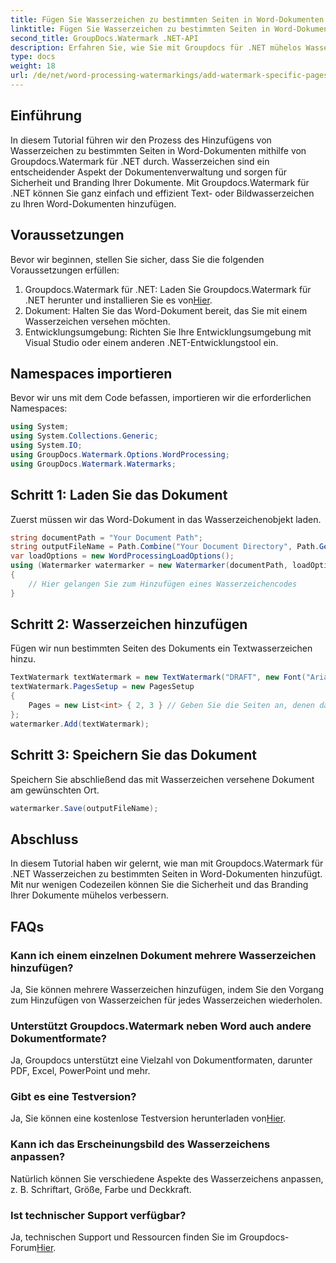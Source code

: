 ```yaml
---
title: Fügen Sie Wasserzeichen zu bestimmten Seiten in Word-Dokumenten hinzu
linktitle: Fügen Sie Wasserzeichen zu bestimmten Seiten in Word-Dokumenten hinzu
second_title: GroupDocs.Watermark .NET-API
description: Erfahren Sie, wie Sie mit Groupdocs für .NET mühelos Wasserzeichen zu bestimmten Seiten in Word-Dokumenten hinzufügen. Verbessern Sie die Dokumentensicherheit und das Branding.
type: docs
weight: 18
url: /de/net/word-processing-watermarkings/add-watermark-specific-pages-word-docs/
---
```

## Einführung
In diesem Tutorial führen wir den Prozess des Hinzufügens von Wasserzeichen zu bestimmten Seiten in Word-Dokumenten mithilfe von Groupdocs.Watermark für .NET durch. Wasserzeichen sind ein entscheidender Aspekt der Dokumentenverwaltung und sorgen für Sicherheit und Branding Ihrer Dokumente. Mit Groupdocs.Watermark für .NET können Sie ganz einfach und effizient Text- oder Bildwasserzeichen zu Ihren Word-Dokumenten hinzufügen.
## Voraussetzungen
Bevor wir beginnen, stellen Sie sicher, dass Sie die folgenden Voraussetzungen erfüllen:
1.  Groupdocs.Watermark für .NET: Laden Sie Groupdocs.Watermark für .NET herunter und installieren Sie es von[Hier](https://releases.groupdocs.com/Watermark/net/).
2. Dokument: Halten Sie das Word-Dokument bereit, das Sie mit einem Wasserzeichen versehen möchten.
3. Entwicklungsumgebung: Richten Sie Ihre Entwicklungsumgebung mit Visual Studio oder einem anderen .NET-Entwicklungstool ein.

## Namespaces importieren
Bevor wir uns mit dem Code befassen, importieren wir die erforderlichen Namespaces:
```csharp
using System;
using System.Collections.Generic;
using System.IO;
using GroupDocs.Watermark.Options.WordProcessing;
using GroupDocs.Watermark.Watermarks;
```
## Schritt 1: Laden Sie das Dokument
Zuerst müssen wir das Word-Dokument in das Wasserzeichenobjekt laden.
```csharp
string documentPath = "Your Document Path";
string outputFileName = Path.Combine("Your Document Directory", Path.GetFileName(documentPath));
var loadOptions = new WordProcessingLoadOptions();
using (Watermarker watermarker = new Watermarker(documentPath, loadOptions))
{
    // Hier gelangen Sie zum Hinzufügen eines Wasserzeichencodes
}
```
## Schritt 2: Wasserzeichen hinzufügen
Fügen wir nun bestimmten Seiten des Dokuments ein Textwasserzeichen hinzu.
```csharp
TextWatermark textWatermark = new TextWatermark("DRAFT", new Font("Arial", 42));
textWatermark.PagesSetup = new PagesSetup
{
    Pages = new List<int> { 2, 3 } // Geben Sie die Seiten an, denen das Wasserzeichen hinzugefügt werden soll
};
watermarker.Add(textWatermark);
```
## Schritt 3: Speichern Sie das Dokument
Speichern Sie abschließend das mit Wasserzeichen versehene Dokument am gewünschten Ort.
```csharp
watermarker.Save(outputFileName);
```

## Abschluss
In diesem Tutorial haben wir gelernt, wie man mit Groupdocs.Watermark für .NET Wasserzeichen zu bestimmten Seiten in Word-Dokumenten hinzufügt. Mit nur wenigen Codezeilen können Sie die Sicherheit und das Branding Ihrer Dokumente mühelos verbessern.
## FAQs
### Kann ich einem einzelnen Dokument mehrere Wasserzeichen hinzufügen?
Ja, Sie können mehrere Wasserzeichen hinzufügen, indem Sie den Vorgang zum Hinzufügen von Wasserzeichen für jedes Wasserzeichen wiederholen.
### Unterstützt Groupdocs.Watermark neben Word auch andere Dokumentformate?
Ja, Groupdocs unterstützt eine Vielzahl von Dokumentformaten, darunter PDF, Excel, PowerPoint und mehr.
### Gibt es eine Testversion?
 Ja, Sie können eine kostenlose Testversion herunterladen von[Hier](https://releases.groupdocs.com/).
### Kann ich das Erscheinungsbild des Wasserzeichens anpassen?
Natürlich können Sie verschiedene Aspekte des Wasserzeichens anpassen, z. B. Schriftart, Größe, Farbe und Deckkraft.
### Ist technischer Support verfügbar?
 Ja, technischen Support und Ressourcen finden Sie im Groupdocs-Forum[Hier](https://forum.groupdocs.com/c/watermark/19).